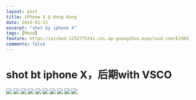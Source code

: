 ```yaml
---
layout: post
title: iPhone X @ Hong Kong
date: 2019-01-21
excerpt: "shot by iphone X"
tags: [Mood]
feature: https://picbed-1252775241.cos.ap-guangzhou.myqcloud.com/E298531C-C951-458C-A853-3E989707C3B6_1_105_c.jpeg
comments: false
---
```


# shot bt iphone X，后期with VSCO

![](https://picbed-1252775241.cos.ap-guangzhou.myqcloud.com/257A61AF-D545-42A6-B9EF-09E672884F36_1_105_c.jpeg)
![](https://picbed-1252775241.cos.ap-guangzhou.myqcloud.com/C8BD9255-4EF2-4A4C-BB28-41F54E499AD1_1_105_c.jpeg)
![](https://picbed-1252775241.cos.ap-guangzhou.myqcloud.com/3937294F-1604-4EF3-BB2D-C997C425754B_1_105_c.jpeg)
![](https://picbed-1252775241.cos.ap-guangzhou.myqcloud.com/684451DA-179E-422F-BE1F-47773379CFED_1_105_c.jpeg)
![](https://picbed-1252775241.cos.ap-guangzhou.myqcloud.com/C318A8F4-6610-4A37-AE31-1B253FC5F1D4_1_105_c.jpeg)
![](https://picbed-1252775241.cos.ap-guangzhou.myqcloud.com/27A00282-866E-4E24-8A23-2E68E7E724DD_1_105_c.jpeg)
![](https://picbed-1252775241.cos.ap-guangzhou.myqcloud.com/BD6D3843-FF41-4E4A-A5A2-07F99C5FC6E2_1_105_c.jpeg)
![](https://picbed-1252775241.cos.ap-guangzhou.myqcloud.com/136F559D-5555-431F-82F7-22347174A680_1_105_c.jpeg)
![](https://picbed-1252775241.cos.ap-guangzhou.myqcloud.com/B43B6F1B-374C-4C04-B89D-AFD2B0194D24_1_105_c.jpeg)
![](https://picbed-1252775241.cos.ap-guangzhou.myqcloud.com/E298531C-C951-458C-A853-3E989707C3B6_1_105_c.jpeg)

